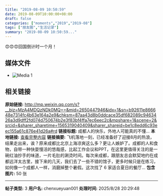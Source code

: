 ```yaml
---
title: "2019-08-09 10:50:59"
date: 2019-08-09T10:00:00+08:00
draft: false
categories: ["moments","2019","2019-08"]
tags: ["朋友圈","生活记录"]
summary: "2019-08-09 10:50:59..."
---
```


😍😍😍回国倒计时一个月！

## 媒体文件

- ![Media 1](/Moments/photos/2019-08-09/201908091050590.jpg)

## 相关链接

**原始链接:** http://mp.weixin.qq.com/s?__biz=MzA4MDQzNDk0MQ==&mid=2650447946&idx=1&sn=b92611e866648e7314fc4b63e164a2e9&chksm=87aa43d8b0ddcace35df682089c9463426a3d9dff2fd074d750674b2e3f83bf4ffa7ec6eec2c&mpshare=1&scene=2&srcid=&sharer_sharetime=1565319040409&sharer_shareid=be1c8edd6c93eec155a61c876e41d26a#rd
**链接标题:** 成都人的快乐，外地人可能真的不懂…
**本地链接:** [查看完整内容](/link_content/2019/08/2019-08-09/link_content/)
**链接摘要:** 飞机落地一刻，已经准备好了迎接8月的热浪，结果走出来，诶？原来成都比北京上海凉爽这么多？更让人嫉妒了。成都的人和食物，自带一种快耍慢活的悠哉感，比起工作会议和PPT，在这里更值得关注的是一碗红油抄手的味道，一片毛肚的涮烫时间。每次来成都，跟朋友总会默契地约在成都远洋太古里，接下来的几天，我们去了一些不错的馆子，更多时候只是在练习，如何像一个成都人一样，消磨掉整个暑假。这次找了 6 家适合夏日的餐厅...
**包含图片:** 50 张

---

**帖子类型:** 3
**用户名:** chenxueyuan001
**处理时间:** 2025/8/28 20:29:48